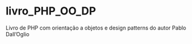 # livro_PHP_OO_DP

Livro de PHP com orientação a objetos e design patterns do autor Pablo Dall’Oglio

